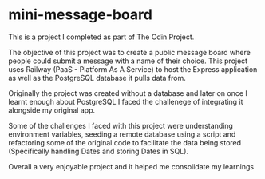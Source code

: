 # mini-message-board

This is a project I completed as part of The Odin Project.

The objective of this project was to create a public message board where people could submit a message with a name of their choice. This project uses Railway (PaaS - Platform As A Service) to host the Express application as well as the PostgreSQL database it pulls data from.

Originally the project was created without a database and later on once I learnt enough about PostgreSQL I faced the challenege of integrating it alongside my original app.

Some of the challenges I faced with this project were understanding environment variables, seeding a remote database using a script and refactoring some of the original code to facilitate the data being stored (Specifically handling Dates and storing Dates in SQL).

Overall a very enjoyable project and it helped me consolidate my learnings